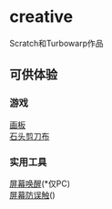 # creative
Scratch和Turbowarp作品  
## 可供体验
### 游戏
[画板](paint)  
[石头剪刀布]()
### 实用工具
[屏幕唤醒](wake-on)(*仅PC)  
[屏幕防误触](wake-on)()  
